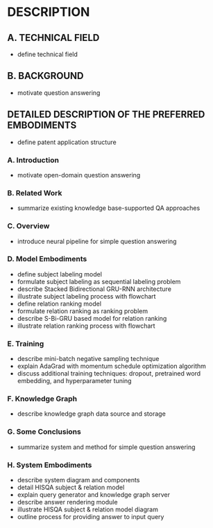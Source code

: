 # DESCRIPTION

## A. TECHNICAL FIELD

- define technical field

## B. BACKGROUND

- motivate question answering

## DETAILED DESCRIPTION OF THE PREFERRED EMBODIMENTS

- define patent application structure

### A. Introduction

- motivate open-domain question answering

### B. Related Work

- summarize existing knowledge base-supported QA approaches

### C. Overview

- introduce neural pipeline for simple question answering

### D. Model Embodiments

- define subject labeling model
- formulate subject labeling as sequential labeling problem
- describe Stacked Bidirectional GRU-RNN architecture
- illustrate subject labeling process with flowchart
- define relation ranking model
- formulate relation ranking as ranking problem
- describe S-Bi-GRU based model for relation ranking
- illustrate relation ranking process with flowchart

### E. Training

- describe mini-batch negative sampling technique
- explain AdaGrad with momentum schedule optimization algorithm
- discuss additional training techniques: dropout, pretrained word embedding, and hyperparameter tuning

### F. Knowledge Graph

- describe knowledge graph data source and storage

### G. Some Conclusions

- summarize system and method for simple question answering

### H. System Embodiments

- describe system diagram and components
- detail HISQA subject & relation model
- explain query generator and knowledge graph server
- describe answer rendering module
- illustrate HISQA subject & relation model diagram
- outline process for providing answer to input query

